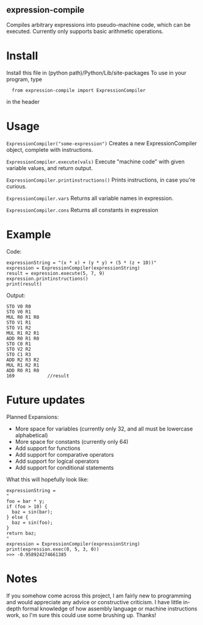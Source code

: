 ## expression-compile
Compiles arbitrary expressions into pseudo-machine code, which can be executed. Currently only supports basic arithmetic operations.

# Install
Install this file in (python path)/Python/Lib/site-packages
To use in your program, type
```
  from expression-compile import ExpressionCompiler
```
in the header

# Usage
`ExpressionCompiler("some-expression")` 
Creates a new ExpressionCompiler object, complete with instructions.

`ExpressionCompiler.execute(vals)` 
Execute "machine code" with given variable values, and return output.

`ExpressionCompiler.printinstructions()` 
Prints instructions, in case you're curious.

`ExpressionCompiler.vars`
Returns all variable names in expression.

`ExpressionCompiler.cons`
Returns all constants in expression

# Example
Code:
```
expressionString = "(x * x) + (y * y) + (5 * (z + 10))"
expression = ExpressionCompiler(expressionString)
result = expression.execute(5, 7, 9)
expression.printinstructions()
print(result)
```
Output:
```
STO V0 R0
STO V0 R1
MUL R0 R1 R0
STO V1 R1
STO V1 R2
MUL R1 R2 R1
ADD R0 R1 R0
STO C0 R1
STO V2 R2
STO C1 R3
ADD R2 R3 R2
MUL R1 R2 R1
ADD R0 R1 R0
169            //result
```

# Future updates
Planned Expansions:
- More space for variables (currently only 32, and all must be lowercase alphabetical)
- More space for constants (currently only 64)
- Add support for functions
- Add support for comparative operators
- Add support for logical operators
- Add support for conditional statements

What this will hopefully look like:
```
expressionString =
"
foo = bar * y;
if (foo > 10) {
  baz = sin(bar);
} else {
  baz = sin(foo);
}
return baz;
"
expression = ExpressionCompiler(expressionString)
print(expression.exec(0, 5, 3, 0))
>>> -0.958924274661385
```

# Notes
If you somehow come across this project, I am fairly new to programming and would appreciate any advice or constructive criticism. I have little in-depth formal knowledge of how assembly language or machine instructions work, so I'm sure this could use some brushing up. Thanks!










    
